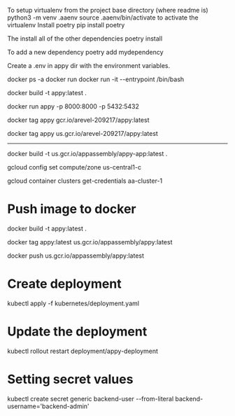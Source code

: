 To setup virtualenv
from the project base directory (where readme is)
python3 -m venv .aaenv
source .aaenv/bin/activate to activate the virtualenv
Install poetry
pip install poetry

The install all of the other dependencies
poetry install

To add a new dependency
poetry add mydependency


Create a .env in appy dir with the environment variables.

docker ps -a
docker run <imagename>
docker run -it --entrypoint /bin/bash <imageid>

docker build -t appy:latest .


docker run appy -p 8000:8000 -p 5432:5432

docker tag appy gcr.io/arevel-209217/appy:latest

docker tag appy us.gcr.io/arevel-209217/appy:latest


--------------------------

docker build -t us.gcr.io/appassembly/appy-app:latest .


gcloud config set compute/zone us-central1-c

gcloud container clusters get-credentials aa-cluster-1

# Push image to docker
docker build -t appy:latest .

docker tag appy:latest us.gcr.io/appassembly/appy:latest

docker push us.gcr.io/appassembly/appy:latest


# Create deployment
kubectl apply -f kubernetes/deployment.yaml


# Update the deployment

kubectl rollout restart deployment/appy-deployment

# Setting secret values
kubectl create secret generic backend-user --from-literal backend-username='backend-admin'